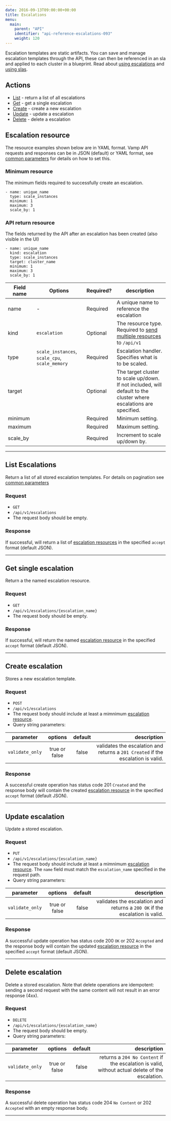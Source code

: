```yaml
---
date: 2016-09-13T09:00:00+00:00
title: Escalations
menu:
  main:
    parent: "API"
    identifier: "api-reference-escalations-093"
    weight: 120
---
```

Escalation templates are static artifacts. You can save and manage escalation templates through the API, these can then be referenced in an sla and applied to each cluster in a blueprint. Read about [using escalations](/documentation/using-vamp/escalations/) and [using slas](/documentation/using-vamp/sla/).

## Actions

 * [List](/documentation/api/v0.9.3/api-escalations/#list-escalations) - return a list of all escalations
 * [Get](/documentation/api/v0.9.3/api-escalations/#get-single-escalation) - get a single escalation
 * [Create](/documentation/api/v0.9.3/api-escalations/#create-escalation) - create a new escalation
 * [Update](/documentation/api/v0.9.3/api-escalations/#update-escalation) - update a escalation
 * [Delete](/documentation/api/v0.9.3/api-escalations/#delete-escalation) - delete a escalation

## Escalation resource

The resource examples shown below are in YAML format. Vamp API requests and responses can be in JSON (default) or YAML format, see [common parameters](/documentation/api/v0.9.3/using-the-api) for details on how to set this.

### Minimum resource
The minimum fields required to successfully create an escalation.

```
- name: unique_name
  type: scale_instances
  minimum: 1
  maximum: 3
  scale_by: 1
```

### API return resource
The fields returned by the API after an escalation has been created (also visible in the UI)

```
- name: unique_name
  kind: escalation
  type: scale_instances
  target: cluster_name
  minimum: 1
  maximum: 3
  scale_by: 1

```

 Field name    | Options | Required?  | description
 -----------------|-----|------|------
 name |  -  |  Required  | A unique name to reference the escalation
 kind |  `escalation`  |  Optional  | The resource type. Required to [send multiple resources](/documentation/api/v0.9.3/api-reference/#send-multiple-resources-post-put-and-delete) to `/api/v1`
 type |  `scale_instances`, `scale_cpu`, `scale_memory`  |  Required  |  Escalation handler. Specifies what is to be scaled.
 target |    | Optional   | The target cluster to scale up/down. If not included, will default to the cluster where escalations are specified.
 minimum |    | Required  | Minimum setting.
 maximum |    | Required   |  Maximum setting.
 scale_by |    |  Required   | Increment to scale up/down by.

-----------------

## List Escalations

Return a list of all stored escalation templates. For details on pagination see [common parameters](/documentation/api/v0.9.3/using-the-api)

### Request
* `GET`
* `/api/v1/escalations`
* The request body should be empty.

### Response
If successful, will return a list of [escalation resources](/documentation/api/v0.9.3/api-escalations/#escalation-resource) in the specified `accept` format (default JSON).

-----------------

## Get single escalation

Return a the named escalation resource.

### Request
* `GET`
* `/api/v1/escalations/{escalation_name}`
* The request body should be empty.

### Response
If successful, will return the named [escalation resource](/documentation/api/v0.9.3/api-escalations/#escalation-resource) in the specified `accept` format (default JSON).

-----------------

## Create escalation

Stores a new escalation template.

### Request
* `POST`
* `/api/v1/escalations`
* The request body should include at least a mimnimum [escalation resource](/documentation/api/v0.9.3/api-escalations/#escalation-resource).
* Query string parameters:

| parameter     | options           | default          | description       |
| ------------- |:-----------------:|:----------------:| -----------------:|
| `validate_only` | true or false     | false            | validates the escalation and returns a `201 Created` if the escalation is valid.


### Response
A successful create operation has status code 201 `Created` and the response body will contain the created [escalation resource](/documentation/api/v0.9.3/api-escalations/#escalation-resource) in the specified `accept` format (default JSON).

-----------------

## Update escalation

Update a stored escalation.

### Request
* `PUT`
* `/api/v1/escalations/{escalation_name}`
* The request body should include at least a mimnimum [escalation resource](/documentation/api/v0.9.3/api-escalations/#escalation-resource). The `name` field must match the `escalation_name` specified in the request path.
* Query string parameters:

| parameter     | options           | default          | description      |
| ------------- |:-----------------:|:----------------:| ----------------:|
| `validate_only` | true or false     | false            | validates the escalation and returns a `200 OK` if the escalation is valid.


### Response
A successful update operation has status code 200 `OK` or 202 `Accepted` and the response body will contain the updated [escalation resource](/documentation/api/v0.9.3/api-escalations/#escalation-resource) in the specified `accept` format (default JSON).

-----------------

## Delete escalation

Delete a stored escalation. Note that delete operations are idempotent: sending a second request with the same content will not result in an error response (4xx).

### Request
* `DELETE`
* `/api/v1/escalations/{escalation_name}`
* The request body should be empty.
* Query string parameters:

| parameter     | options           | default          | description      |
| ------------- |:-----------------:|:----------------:| ----------------:|
| `validate_only` | true or false     | false            | returns a `204 No Content` if the escalation is valid, without actual delete of the escalation.


### Response
A successful delete operation has status code 204 `No Content` or 202 `Accepted` with an empty response body.

-----------------
